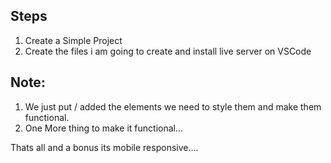 ## Steps

1. Create a Simple Project
2. Create the files i am going to create and install live server on VSCode

## Note:
1. We just put / added the elements we need to style them and make them functional.
2. One More thing to make it functional...

Thats all and a bonus its mobile responsive....